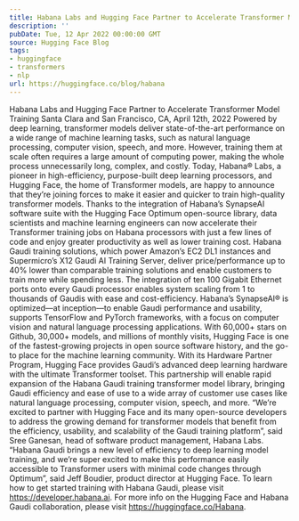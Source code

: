 ```yaml
---
title: Habana Labs and Hugging Face Partner to Accelerate Transformer Model Training
description: ''
pubDate: Tue, 12 Apr 2022 00:00:00 GMT
source: Hugging Face Blog
tags:
- huggingface
- transformers
- nlp
url: https://huggingface.co/blog/habana
---
```


Habana Labs and Hugging Face Partner to Accelerate Transformer Model Training
Santa Clara and San Francisco, CA, April 12th, 2022
Powered by deep learning, transformer models deliver state-of-the-art performance on a wide range of machine learning tasks, such as natural language processing, computer vision, speech, and more. However, training them at scale often requires a large amount of computing power, making the whole process unnecessarily long, complex, and costly.
Today, Habana® Labs, a pioneer in high-efficiency, purpose-built deep learning processors, and Hugging Face, the home of Transformer models, are happy to announce that they’re joining forces to make it easier and quicker to train high-quality transformer models. Thanks to the integration of Habana’s SynapseAI software suite with the Hugging Face Optimum open-source library, data scientists and machine learning engineers can now accelerate their Transformer training jobs on Habana processors with just a few lines of code and enjoy greater productivity as well as lower training cost.
Habana Gaudi training solutions, which power Amazon’s EC2 DL1 instances and Supermicro’s X12 Gaudi AI Training Server, deliver price/performance up to 40% lower than comparable training solutions and enable customers to train more while spending less. The integration of ten 100 Gigabit Ethernet ports onto every Gaudi processor enables system scaling from 1 to thousands of Gaudis with ease and cost-efficiency. Habana’s SynapseAI® is optimized—at inception—to enable Gaudi performance and usability, supports TensorFlow and PyTorch frameworks, with a focus on computer vision and natural language processing applications.
With 60,000+ stars on Github, 30,000+ models, and millions of monthly visits, Hugging Face is one of the fastest-growing projects in open source software history, and the go-to place for the machine learning community.
With its Hardware Partner Program, Hugging Face provides Gaudi’s advanced deep learning hardware with the ultimate Transformer toolset. This partnership will enable rapid expansion of the Habana Gaudi training transformer model library, bringing Gaudi efficiency and ease of use to a wide array of customer use cases like natural language processing, computer vision, speech, and more.
“We’re excited to partner with Hugging Face and its many open-source developers to address the growing demand for transformer models that benefit from the efficiency, usability, and scalability of the Gaudi training platform”, said Sree Ganesan, head of software product management, Habana Labs.
“Habana Gaudi brings a new level of efficiency to deep learning model training, and we’re super excited to make this performance easily accessible to Transformer users with minimal code changes through Optimum”, said Jeff Boudier, product director at Hugging Face.
To learn how to get started training with Habana Gaudi, please visit https://developer.habana.ai.
For more info on the Hugging Face and Habana Gaudi collaboration, please visit https://huggingface.co/Habana.